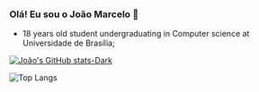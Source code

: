 ### Olá! Eu sou o João Marcelo 👋
* 18 years old student undergraduating in Computer science at Universidade de Brasília;

[![João's GitHub stats-Dark](https://github-readme-stats.vercel.app/api?username=jm-236&show_icons=true&theme=dark#gh-dark-mode-only)](https://github.com/jm-236/github-readme-stats#gh-dark-mode-only)

![Top Langs](https://github-readme-stats.vercel.app/api/top-langs/?username=jm-236&layout=compact)
<!--
**jm-236/jm-236** is a ✨ _special_ ✨ repository because its `README.md` (this file) appears on your GitHub profile.

Here are some ideas to get you started:

- 🔭 I’m currently working on ...
- 🌱 I’m currently learning ...
- 👯 I’m looking to collaborate on ...
- 🤔 I’m looking for help with ...
- 💬 Ask me about ...
- 📫 How to reach me: ...
- 😄 Pronouns: ...
- ⚡ Fun fact: ...
-->
